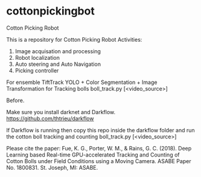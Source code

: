 # cottonpickingbot
Cotton Picking Robot


This is a repository for Cotton Picking Robot
Activities:

1. Image acquisation and processing
2. Robot localization
3. Auto steering and Auto Navigation
4. Picking controller 

For ensemble TiftTrack YOLO + Color Segmentation + Image Transformation for Tracking bolls
boll_track.py [<video_source>]


Before.

Make sure you install darknet and Darkflow.
https://github.com/thtrieu/darkflow

If Darkflow is running then copy this repo inside the darkflow folder and run the cotton boll tracking and counting boll_track.py [<video_source>]


Please cite the paper:
Fue, K. G., Porter, W. M., & Rains, G. C. (2018). Deep Learning based Real-time GPU-accelerated Tracking and Counting of Cotton Bolls under Field Conditions using a Moving Camera. ASABE Paper No. 1800831. St. Joseph, MI: ASABE.
